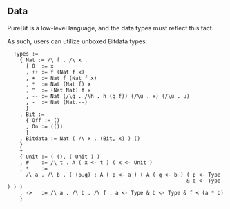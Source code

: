 Data
----

PureBit is a low-level language, and the data types must reflect this fact.

As such, users can utilize unboxed Bitdata types:

```
  Types :=
    { Nat := /\ f . /\ x .
      { 0  := x
      , ++ := f (Nat f x)
      , +  := Nat f (Nat f x)
      , *  := Nat (Nat f) x
      , ^  := (Nat Nat) f x
      , -- := Nat (/\g . /\h . h (g f)) (/\u . x) (/\u . u)
      , -  := Nat (Nat.--)
      }
    , Bit :=
      { Off := ()
      , On := (())
      }
    , Bitdata := Nat ( /\ x . (Bit, x) ) ()
    }
    +
    { Unit := ( (), ( Unit ) )
    , #    := /\ t . A ( x <- t ) ( x <- Unit )
    , *    :=
      /\ a . /\ b . ( (p,q) : A ( p <- a ) ( A ( q <- b ) ( p <- Type
                                                          & q <- Type ) ) )
    , ->   := /\ a . /\ b . /\ f . a <- Type & b <- Type & f < (a * b)
    }
```

